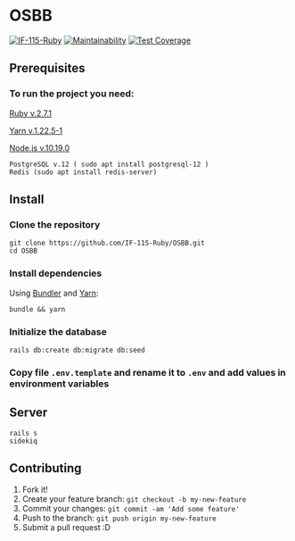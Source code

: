 # OSBB

[![IF-115-Ruby](https://circleci.com/gh/IF-115-Ruby/OSBB.svg?style=shield)](https://circleci.com/gh/IF-115-Ruby/OSBB)
[![Maintainability](https://api.codeclimate.com/v1/badges/255b30c06fbade0f3bdc/maintainability)](https://codeclimate.com/github/IF-115-Ruby/OSBB/maintainability)
[![Test Coverage](https://api.codeclimate.com/v1/badges/255b30c06fbade0f3bdc/test_coverage)](https://codeclimate.com/github/IF-115-Ruby/OSBB/test_coverage)
## Prerequisites

### To run the project you need:

  [Ruby v.2.7.1](https://rvm.io/rubies/installing)

  [Yarn v.1.22.5-1](https://classic.yarnpkg.com/en/docs/install/#debian-stable)

  [Node.js v.10.19.0](https://linuxize.com/post/how-to-install-node-js-on-ubuntu-18.04/#installing-nodejs-and-npm-from-nodesource)

    PostgreSQL v.12 ( sudo apt install postgresql-12 )
    Redis (sudo apt install redis-server)

## Install

### Clone the repository

```shell
git clone https://github.com/IF-115-Ruby/OSBB.git
cd OSBB
```

### Install dependencies

Using [Bundler](https://github.com/bundler/bundler) and [Yarn](https://github.com/yarnpkg/yarn):

```shell
bundle && yarn
```

### Initialize the database

```shell
rails db:create db:migrate db:seed
```

### Copy file `.env.template` and rename it to `.env` and add values in environment variables

## Server

```shell
rails s
sidekiq
```

## Contributing
1. Fork it!
2. Create your feature branch: `git checkout -b my-new-feature`
3. Commit your changes: `git commit -am 'Add some feature'`
4. Push to the branch: `git push origin my-new-feature`
5. Submit a pull request :D
